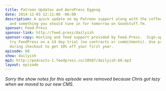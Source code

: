 ```yaml
---
title: Patreon Updates and AeroPress Eggnog
date: 2014-12-03 12:11:00 -06:00
description: A quick update on my Patreon support along with the coffee I’m drinking
  and something you should tune in for tomorrow on Goodstuff.fm.
sponsor: Feed.Press
sponsor-link: http://feed.press/dailyish
sponsor-copy: Hosting and feed support provided by Feed.Press.  Sign-up today and
  try FeedPress on a 14 day trial (no contracts or commitments). Use promo code "dailyish"
  during checkout to get 10% off your first year.
episode: 60
show: dailyish
mp3: http://podcasts-1.feedpress.co/10587/dailyish-60.mp3
layout: episode
---
```


<em>Sorry the show notes for this episode were removed because Chris got lazy when we moved to our new CMS</em>.
